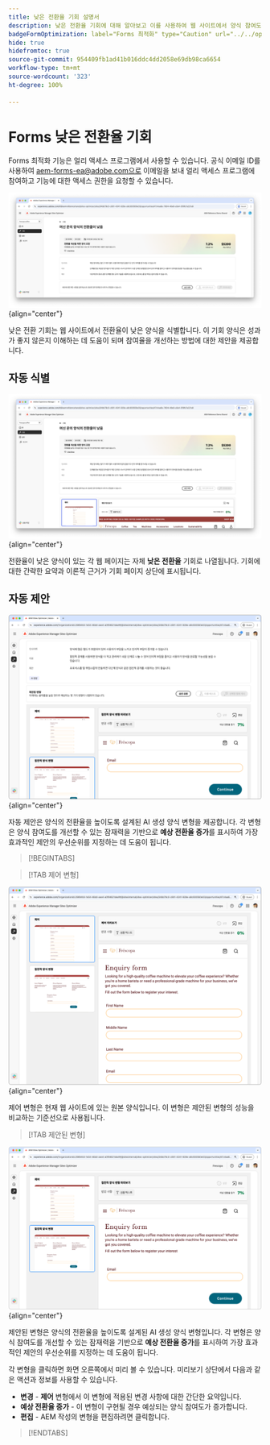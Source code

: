 ```yaml
---
title: 낮은 전환율 기회 설명서
description: 낮은 전환율 기회에 대해 알아보고 이를 사용하여 웹 사이트에서 양식 참여도를 개선하는 방법을 알아봅니다.
badgeFormOptimization: label="Forms 최적화" type="Caution" url="../../opportunity-types/form-optimization.md" tooltip="Forms 최적화"
hide: true
hidefromtoc: true
source-git-commit: 954409fb1ad41b016ddc4dd2058e69db98ca6654
workflow-type: tm+mt
source-wordcount: '323'
ht-degree: 100%

---
```



# Forms 낮은 전환율 기회

<span class="preview"> Forms 최적화 기능은 얼리 액세스 프로그램에서 사용할 수 있습니다. 공식 이메일 ID를 사용하여 aem-forms-ea@adobe.com으로 이메일을 보내 얼리 액세스 프로그램에 참여하고 기능에 대한 액세스 권한을 요청할 수 있습니다. </span>

![낮은 전환율 기회](./assets/low-conversions/hero.png){align="center"}

낮은 전환 기회는 웹 사이트에서 전환율이 낮은 양식을 식별합니다. 이 기회 양식은 성과가 좋지 않은지 이해하는 데 도움이 되며 참여율을 개선하는 방법에 대한 제안을 제공합니다.

## 자동 식별

![낮은 전환율 자동 식별](./assets/low-conversions/auto-identify.png){align="center"}

전환율이 낮은 양식이 있는 각 웹 페이지는 자체 **낮은 전환율** 기회로 나열됩니다. 기회에 대한 간략한 요약과 이론적 근거가 기회 페이지 상단에 표시됩니다.

## 자동 제안

![낮은 전환율 자동 제안](./assets/low-conversions/auto-suggest.png){align="center"}

자동 제안은 양식의 전환율을 높이도록 설계된 AI 생성 양식 변형을 제공합니다. 각 변형은 양식 참여도를 개선할 수 있는 잠재력을 기반으로 **예상 전환율 증가**&#x200B;를 표시하여 가장 효과적인 제안의 우선순위를 지정하는 데 도움이 됩니다.

>[!BEGINTABS]

>[!TAB 제어 변형]

![제어 변형](./assets/low-conversions/control-variation.png){align="center"}

제어 변형은 현재 웹 사이트에 있는 원본 양식입니다. 이 변형은 제안된 변형의 성능을 비교하는 기준선으로 사용됩니다.

>[!TAB 제안된 변형]

![제안된 변형](./assets/low-conversions/suggested-variations.png){align="center"}

제안된 변형은 양식의 전환율을 높이도록 설계된 AI 생성 양식 변형입니다. 각 변형은 양식 참여도를 개선할 수 있는 잠재력을 기반으로 **예상 전환율 증가**&#x200B;를 표시하여 가장 효과적인 제안의 우선순위를 지정하는 데 도움이 됩니다.

각 변형을 클릭하면 화면 오른쪽에서 미리 볼 수 있습니다. 미리보기 상단에서 다음과 같은 액션과 정보를 사용할 수 있습니다.

* **변경** - **제어** 변형에서 이 변형에 적용된 변경 사항에 대한 간단한 요약입니다.
* **예상 전환율 증가** - 이 변형이 구현될 경우 예상되는 양식 참여도가 증가합니다.
* **편집** - AEM 작성의 변형을 편집하려면 클릭합니다.

>[!ENDTABS]


<!-- 

## Auto-optimize

[!BADGE Ultimate]{type=Positive tooltip="Ultimate"}

![Auto-optimize low conversions](./assets/low-conversions/auto-optimize.png){align="center"}

Sites Optimizer Ultimate adds the ability to deploy auto-optimization for the issues found by the low conversions opportunity.

>[!BEGINTABS]

>[!TAB Test multiple]


>[!TAB Publish selected]

{{auto-optimize-deploy-optimization-slack}}

>[!TAB Request approval]

{{auto-optimize-request-approval}}

>[!ENDTABS]


-->